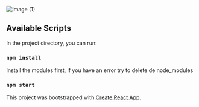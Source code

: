 

![image (1)](https://user-images.githubusercontent.com/112592276/230641204-708b2324-4de6-4a35-8fdf-4550407d87e4.png)




## Available Scripts

In the project directory, you can run:

### `npm install`

Install the modules first, if you have an error try to delete de node_modules

### `npm start`


This project was bootstrapped with [Create React App](https://github.com/facebook/create-react-app).
